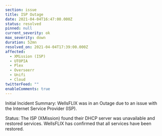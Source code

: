 ```yaml
---
section: issue
title: ISP Outage
date: 2021-04-04T16:47:00.000Z
status: resolved
pinned: null
current_severity: ok
max_severity: down
duration: 52mn
resolved_on: 2021-04-04T17:39:00.000Z
affected:
  - XMission (ISP)
  - UTOPIA
  - Plex
  - Overseerr
  - Unifi
  - Cloud
twitterFeed: ""
enableComments: true
---
```

Initial Incident Summary: WellsFLIX was in an Outage due to an issue with the Internet Service Provider (ISP).

Status: The ISP (XMission) found their DHCP server was unavailable and restored services. WellsFLIX has confirmed that all services have been restored.